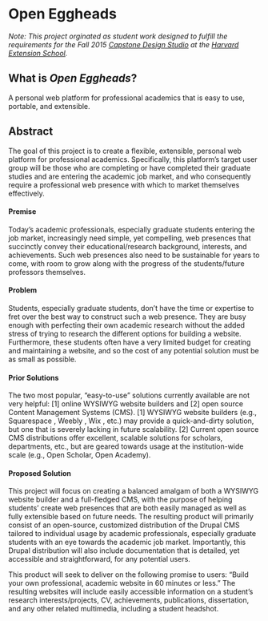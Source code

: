 # Open Eggheads
*Note: This project orginated as student work designed to fulfill the requirements for the Fall 2015 [Capstone Design Studio](https://www.extension.harvard.edu/academics/courses/capstone-design-studio/14731) at the [Harvard Extension School](https://www.extension.harvard.edu/).*

## What is *Open Eggheads*?
A personal web platform for professional academics that is easy to use, portable, and extensible.

## Abstract
The goal of this project is to create a flexible, extensible, personal web platform for professional academics. Specifically, this platform’s target user group will be those who are completing or have completed their graduate studies and are entering the academic job market, and who consequently require a professional web presence with which to market themselves effectively.

#### Premise
Today’s academic professionals, especially graduate students entering the job market, increasingly need simple, yet compelling, web presences that succinctly convey their educational/research background, interests, and achievements. Such web presences also need to be sustainable for years to come, with room to grow along with the progress of the students/future professors themselves.

#### Problem
Students, especially graduate students, don’t have the time or expertise to fret over the best way to construct such a web presence. They are busy enough with perfecting their own academic research without the added stress of trying to research the different options for building a website. Furthermore, these students often have a very limited budget for creating and maintaining a website, and so the cost of any potential solution must be as small as possible.

#### Prior Solutions
The two most popular, “easy-to-use” solutions currently available are not very helpful: [1] online WYSIWYG website builders and [2] open source Content Management Systems (CMS). [1] WYSIWYG website builders (e.g., Squarespace , Weebly , Wix , etc.) may provide a quick-and-dirty solution, but one that is severely lacking in future scalability. [2] Current open source CMS distributions offer excellent, scalable solutions for scholars, departments, etc., but are geared towards usage at the institution-wide scale (e.g., Open Scholar, Open Academy).

#### Proposed Solution
This project will focus on creating a balanced amalgam of both a WYSIWYG website builder and a full-fledged CMS, with the purpose of helping students’ create web presences that are both easily managed as well as fully extensible based on future needs. The resulting product will primarily consist of an open-source, customized distribution of the Drupal CMS tailored to individual usage by academic professionals, especially graduate students with an eye towards the academic job market. Importantly, this Drupal distribution will also include documentation that is detailed, yet accessible and straightforward, for any potential users.

This product will seek to deliver on the following promise to users: “Build your own professional, academic website in 60 minutes or less.” The resulting websites will include easily accessible information on a student’s research interests/projects, CV, achievements, publications, dissertation, and any other related multimedia, including a student headshot.

